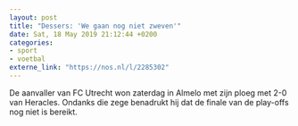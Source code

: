 ```yaml
---
layout: post
title: "Dessers: 'We gaan nog niet zweven'"
date: Sat, 18 May 2019 21:12:44 +0200
categories: 
- sport 
- voetbal 
externe_link: "https://nos.nl/l/2285302"
---
```


De aanvaller van FC Utrecht won zaterdag in Almelo met zijn ploeg met 2-0 van Heracles. Ondanks die zege benadrukt hij dat de finale van de play-offs nog niet is bereikt.
